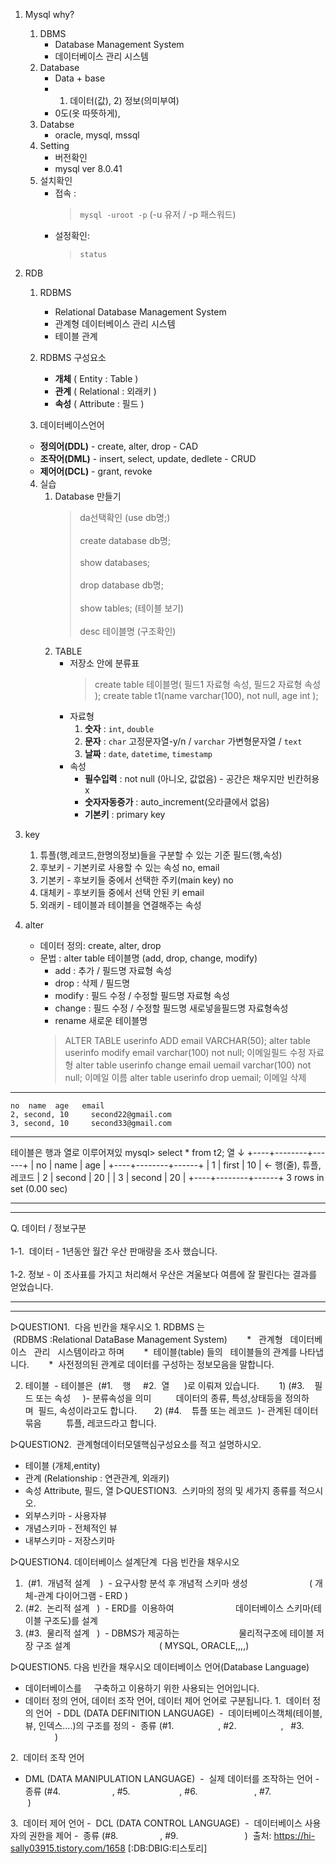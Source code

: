 1. Mysql why?
   1. DBMS
      - Database Management System
      - 데이터베이스 관리 시스템
   2. Database
      - Data + base
      - 1) 데이터(값),  2) 정보(의미부여)
      - 0도(옷 따뜻하게),
   3. Databse
      - oracle, mysql, mssql
   4. Setting
      - 버전확인
      - mysql ver 8.0.41
   5. 설치확인
      - 접속 : 
        > `mysql -uroot -p` (-u 유저 / -p 패스워드)
      - 설정확인:
        > `status`

2. RDB
   1. RDBMS
      - Relational Database Management System
      - 관계형 데이터베이스 관리 시스템
      - 테이블 관계
   2. RDBMS 구성요소
      - **개체** ( Entity : Table )
      - **관계** ( Relational : 외래키 )
      - **속성** ( Attribute : 필드 )
     
   3. 데이터베이스언어
   - **정의어(DDL)** - create, alter, drop - CAD
   - **조작어(DML)** - insert, select, update, dedlete - CRUD
   - **제어어(DCL)** - grant, revoke
        
   4. 실습
      1. Database 만들기
         > da선택확인 (use db명;)<br></br>
         > create database db명;<br></br>
         > show databases;<br></br>
         > drop database db명;<br></br>
         > show tables; (테이블 보기)<br></br>
         >  desc 테이블명 (구조확인)
      3. TABLE
         - 저장소 안에 분류표
           > create table 테이블명( 필드1 자료형 속성, 필드2 자료형 속성 );
           > create table t1(name varchar(100), not null, age int );
         - 자료형
           1. **숫자** : `int`, `double`
           2. **문자** : `char` 고정문자열-y/n / `varchar` 가변형문자열 / `text`
           3. **날짜** : `date`, `datetime`, `timestamp`
         - 속성
           - **필수입력** : not null (아니오, 값없음) - 공간은 채우지만 빈칸허용 x
           - **숫자자동증가** : auto_increment(오라클에서 없음)
           - **기본키** : primary key
       
3. key
   1. 튜플(행,레코드,한명의정보)들을 구분할 수 있는 기준 필드(행,속성)
   2. 후보키 - 기본키로 사용할 수 있는 속성            no, email
   3. 기본키 - 후보키들 중에서 선택한 주키(main key)   no
   4. 대체키 - 후보키들 중에서 선택 안된 키            email
   5. 외래키 - 테이블과 테이블을 연결해주는 속성

4. alter
   - 데이터 정의: create, alter, drop
   - 문법 : alter table 테이블명 (add, drop, change, modify)
     - add : 추가 / 필드명 자료형 속성
     - drop : 삭제 / 필드명
     - modify : 필드 수정 / 수정할 필드명 자료형 속성
     - change : 필드 수정 / 수정할 필드명 새로넣을필드명 자료형속성
     - rename 새로운 테이블명
     > ALTER TABLE userinfo ADD email VARCHAR(50);
     > alter table userinfo modify email varchar(100) not null; 이메일필드 수정 자료형
     > alter table userinfo change email uemail varchar(100) not null; 이메일 이름
     > alter table userinfo drop uemail; 이메일 삭제
     > 

      
---
    no  name  age   email
    2, second, 10     second22@gmail.com 
    3, second, 10     second33@gmail.com

---

테이블은 행과 열로 이루어져있
mysql> select * from t2;
   열
   ↓
+----+--------+------+
| no | name   | age  |
+----+--------+------+
|  1 | first  |   10 |    ←  행(줄), 튜플, 레코드
|  2 | second |   20 |
|  3 | second |   20 |
+----+--------+------+
3 rows in set (0.00 sec)



---
---
Q. 데이터 / 정보구분 <br></br>
1-1.  데이터 - 1년동안 월간 우산 판매량을 조사 했습니다.  <br></br>
1-2.  정보 - 이 조사표를 가지고 처리해서 우산은 겨울보다 여름에 잘 팔린다는 결과를 얻었습니다.




---
---
▷QUESTION1.  다음 빈칸을 채우시오
1. RDBMS 는
     (RDBMS :Relational DataBase Management System) 
      *   관계형   데이터베이스   관리   시스템이라고 하며 
      *  테이블(table) 들의   테이블들의 관계를 나타냅니다. 
      *  사전정의된 관계로 데이터를 구성하는 정보모음을 말합니다.

2. 테이블  - 테이블은  (#1.    행     #2.  열      )로 이뤄져 있습니다.  
     1) (#3.     필드 또는 속성     )- 분류속성을 의미
         데이터의 종류, 특성,상태등을 정의하며  필드, 속성이라고도 합니다. 
     2) (#4.    튜플 또는 레코드  )- 관계된 데이터묶음
         튜플, 레코드라고 합니다.  

▷QUESTION2.  관계형데이터모델핵심구성요소를 적고 설명하시오.
- 테이블 (개체,entity)
- 관계 (Relationship : 연관관계, 외래키)
- 속성 Attribute, 필드, 열
▷QUESTION3.  스키마의 정의 및 세가지 종류를 적으시오.
- 외부스키마 - 사용자뷰
- 개념스키마 - 전체적인 뷰
- 내부스키마 - 저장스키마

▷QUESTION4. 데이터베이스 설계단계  다음 빈칸을 채우시오
1.  (#1.  개념적 설계    )  - 요구사항 분석 후 개념적 스키마 생성 
                       ( 개체-관계 다이어그램 - ERD )   
2. (#2.  논리적 설계   )  - ERD를  이용하여  
                      데이터베이스 스키마(테이블 구조도)를 설계
3. (#3.  물리적 설계   )  - DBMS가 제공하는 
                      물리적구조에 테이블 저장 구조 설계
                                   ( MYSQL, ORACLE,,,,)

▷QUESTION5. 다음 빈칸을 채우시오
데이터베이스 언어(Database Language)
- 데이터베이스를     구축하고 이용하기 위한 사용되는 언어입니다.
- 데이터 정의 언어, 데이터 조작 언어, 데이터 제어 언어로 구분됩니다.
1.  데이터 정의 언어
 - DDL (DATA DEFINITION LANGUAGE) 
-  데이터베이스객체(테이블, 뷰, 인덱스....)의 구조를 정의
-  종류 (#1.                  , #2.                  ,   #3.                    )

2.  데이터 조작 언어
- DML (DATA MANIPULATION LANGUAGE) 
-  실제 데이터를 조작하는 언어
-  종류 (#4.                     , #5.                    , #6.                       , #7.                     )

3.  데이터 제어 언어
-  DCL (DATA CONTROL LANGUAGE) 
-  데이터베이스 사용자의 권한을 제어
-  종류 (#8.                 , #9.                           ) 
출처: https://hi-sally03915.tistory.com/1658 [:DB:DBIG:티스토리]

        
        
        
        
        

